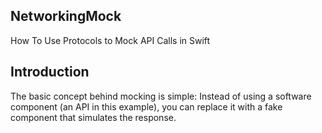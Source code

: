 ## NetworkingMock

How To Use Protocols to Mock API Calls in Swift

## Introduction
The basic concept behind mocking is simple: Instead of using a software component (an API in this example), 
you can replace it with a fake component that simulates the response.
